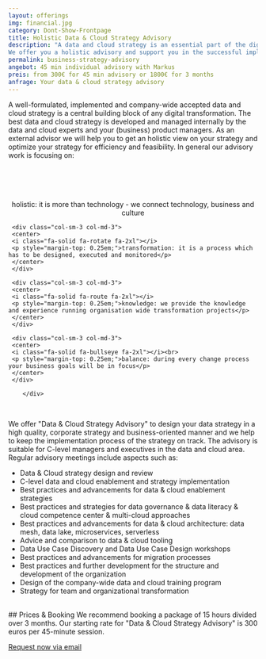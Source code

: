 ```yaml
---
layout: offerings
img: financial.jpg
category: Dont-Show-Frontpage
title: Holistic Data & Cloud Strategy Advisory
description: "A data and cloud strategy is an essential part of the digital transformation.
We offer you a holistic advisory and support you in the successful implementation of the strategy within your organization."
permalink: business-strategy-advisory
angebot: 45 min individual advisory with Markus
preis: from 300€ for 45 min advisory or 1800€ for 3 months
anfrage: Your data & cloud strategy advisory
---
```


A well-formulated, implemented and company-wide accepted data and cloud strategy is a central building block of any digital transformation. The best data and cloud strategy is developed and managed internally by the data and cloud experts and your (business) product managers. As an external advisor we will help you to get an holistic view on your strategy and optimize your strategy for efficiency and feasibility. In general our advisory work is focusing on:

<br><br>
<div class="container">
  <div class="row">

  <div class="col-sm-3 col-md-3">
     <center>
     <i class="fa-solid fa-link fa-2xl"></i><br>
     <p style="margin-top: 0.25em;">holistic: it is more than technology - we connect technology, business and culture</p>
     </center>
     </div>

     <div class="col-sm-3 col-md-3">
     <center>
     <i class="fa-solid fa-rotate fa-2xl"></i>
     <p style="margin-top: 0.25em;">transformation: it is a process which has to be designed, executed and monitored</p>
     </center>
     </div>

     <div class="col-sm-3 col-md-3">
     <center>
     <i class="fa-solid fa-route fa-2xl"></i>
     <p style="margin-top: 0.25em;">knowledge: we provide the knowledge and experience running organisation wide transformation projects</p>
     </center>
     </div>

     <div class="col-sm-3 col-md-3">
     <center>
     <i class="fa-solid fa-bullseye fa-2xl"></i><br>
     <p style="margin-top: 0.25em;">balance: during every change process your business goals will be in focus</p>
     </center>
     </div>       

        </div>
  </div>
<br>

We offer "Data & Cloud Strategy Advisory" to design your data strategy in a high quality, corporate strategy and business-oriented manner and we help to keep the implementation process of the strategy on track. The advisory is suitable for C-level managers and executives in the data and cloud area. Regular advisory meetings include aspects such as:

* Data & Cloud strategy design and review
* C-level data and cloud enablement and strategy implementation
* Best practices and advancements for data & cloud enablement strategies
* Best practices and strategies for data governance & data literacy & cloud competence center & multi-cloud approaches
* Best practices and advancements for data & cloud architecture: data mesh, data lake, microservices, serverless
* Advice and comparison to data & cloud tooling
* Data Use Case Discovery and Data Use Case Design workshops
* Best practices and advancements for migration processes
* Best practices and further development for the structure and development of the organization
* Design of the company-wide data and cloud training program
* Strategy for team and organizational transformation


<br>
## Prices & Booking
We recommend booking a package of 15 hours divided over 3 months. Our starting rate
for "Data & Cloud Strategy Advisory" is 300 euros per 45-minute session.

<a href="mailto:{{ site.email }}?subject=Request Data & Cloud Strategy Advisory" target="_blank" class="btn btn-primary">Request now via email</a>
